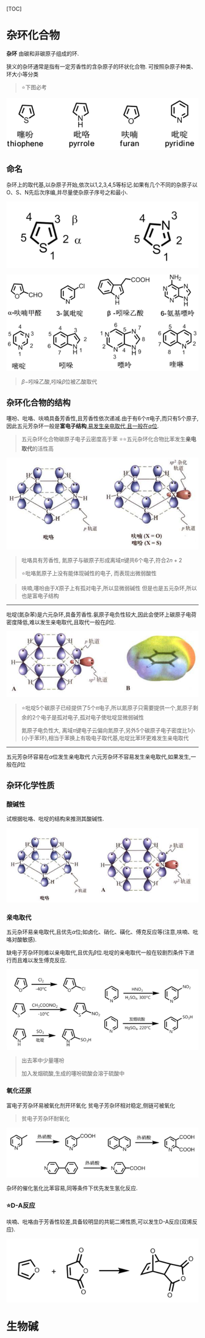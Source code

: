

[TOC]

# 杂环化合物

**杂环**
由碳和非碳原子组成的环.

狭义的杂环通常是指有一定芳香性的含杂原子的环状化合物.
可按照杂原子种类、环大小等分类

>   :star:下图必考

![image-20210615080335000](image/image-20210615080335000.png)

## 命名

杂环上的取代基,以杂原子开始,依次以1,2,3,4,5等标记.如果有几个不同的杂原子以O、S、N先后次序编,并尽量使杂原子序号之和最小.

![image-20210615080641280](image/image-20210615080641280.png)

![image-20210615080722933](image/image-20210615080722933.png)

>   $\beta-$吲哚乙酸,吲哚$\beta$位被乙酸取代

## 杂环化合物的结构

噻吩、吡咯、呋喃具备芳香性,且芳香性依次递减.由于有$6$个$\pi$电子,而只有$5$个原子,因此五元芳杂环一般是**富电子结构**,<u>易发生亲电取代,且一般在$\alpha$位</u>.

>   五元杂环化合物碳原子电子云密度高于苯
>   :star::star:五元杂环化合物比苯发生**亲电取代**的活性高

![image-20210615080943921](image/image-20210615080943921.png)

>   吡咯具有芳香性, 氮原子与碳原子形成离域$\pi$键共$6$个电子,符合$2n+2$
>
>   :star:吡咯氮原子上没有能体现碱性的电子, 而表现出微弱酸性

>   呋喃,噻吩由于$X$原子上有孤对电子,所以显微弱碱性
>   但是也是五元杂环,所以也是富电子结构

---

吡啶(氮杂苯)是六元杂环,具备芳香性.氨原子电负性较大,因此会使环上碳原子电荷密度降低,难以发生亲电取代,且取代一般在$\beta$位.

![image-20210615081905583](image/image-20210615081905583.png)

>   :star:吡啶$5$个碳原子已经提供了$5$个$\pi$电子,所以氮原子只需要提供一个,氮原子剩余的$2$个电子是孤对电子,孤对电子使吡啶显微弱碱性
>
>   氮原子电负性大, 离域$\pi$键电子云偏向氮原子,另外$5$个碳原子电子密度比$1$小(小于苯环),相当于苯换上有吸电子取代基,吡啶比苯环更难发生亲电取代

---

五元芳杂环容易在$\alpha$位发生亲电取代
六元芳杂环不容易发生亲电取代,如果发生,一般在$\beta$位

## 杂环化学性质

### 酸碱性

试根据吡咯、吡啶的结构来推测其酸碱性.

![image-20210615082651055](image/image-20210615082651055.png)

### 亲电取代

五元杂环易亲电取代,且优先$\alpha$位;如卤化、硝化、磺化、傅克反应等(注意,呋喃、吡咯对酸敏感).

缺电子芳杂环则难以亲电取代,且优先$\beta$位.吡啶的亲电取代一般在较剧烈条件下进行而且难以发生傅克反应.

![image-20210615082817117](image/image-20210615082817117.png)

>   出去苯中少量噻吩
>
>   加入发烟硫酸,生成的噻吩硫酸会溶于硫酸中

### 氧化还原

富电子芳杂环易被氧化剂开环氧化
贫电子芳杂环相对稳定,侧链可被氧化

>   贫电子芳杂环耐氧化

![image-20210615083040422](image/image-20210615083040422.png)

杂环的催化氢化比苯容易,同等条件下优先发生氢化反应.

### :star:D-A反应

​呋喃、吡咯由于芳香性较差,具备较明显的共轭二烯性质,可以发生D-A反应(双烯反应).

![image-20210615083232853](image/image-20210615083232853.png)

# 生物碱

